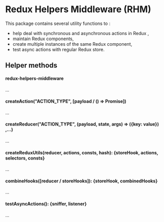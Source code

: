 # Redux Helpers Middleware (RHM)
This package contains several utility functions to :
- help deal with synchronous and asynchronous actions in Redux ,
- maintain Redux components,
- create multiple instances of the same Redux component,
- test async actions with regular Redux store.

## Helper methods

#### redux-helpers-middleware
...

#### createAction("ACTION_TYPE", [payload / () => Promise])
...

#### createReducer("ACTION_TYPE", (payload, state, args) => ({key: value}) ,...)
...

#### createReduxUtils(reducer, actions, consts, hash): {storeHook, actions, selectors, consts}
...

#### combineHooks([reducer / storeHooks]): {storeHook, combinedHooks}
...

#### testAsyncActions(): {sniffer, listener}
...
